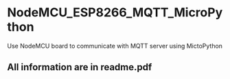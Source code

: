 # NodeMCU_ESP8266_MQTT_MicroPython
Use NodeMCU board to communicate with MQTT server using MictoPython
## All information are in readme.pdf
